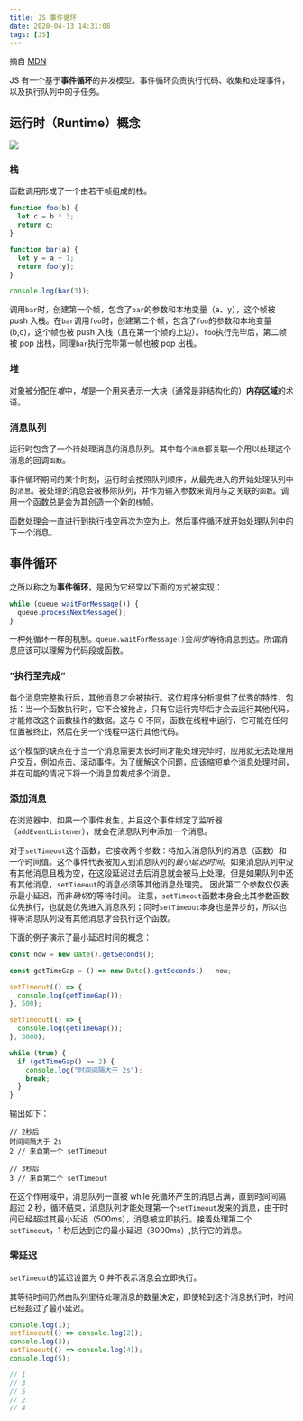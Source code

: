 ```yaml
---
title: JS 事件循环
date: 2020-04-13 14:31:08
tags: [JS]
---
```


摘自 [MDN](https://developer.mozilla.org/zh-CN/docs/Web/JavaScript/EventLoop#%E4%BA%8B%E4%BB%B6%E5%BE%AA%E7%8E%AF)

JS 有一个基于**事件循环**的并发模型。事件循环负责执行代码、收集和处理事件，以及执行队列中的子任务。

## 运行时（Runtime）概念

![](https://imbant-blog.oss-cn-shanghai.aliyuncs.com/blog-img/7/JS-%E4%BA%8B%E4%BB%B6%E5%BE%AA%E7%8E%AF.svg)

### 栈

函数调用形成了一个由若干帧组成的栈。

```js
function foo(b) {
  let c = b * 3;
  return c;
}

function bar(a) {
  let y = a + 1;
  return foo(y);
}

console.log(bar(3));
```

调用`bar`时，创建第一个帧，包含了`bar`的参数和本地变量（a、y），这个帧被 push 入栈。在`bar`调用`foo`时，创建第二个帧，包含了`foo`的参数和本地变量(b,c)，这个帧也被 push 入栈（且在第一个帧的上边）。`foo`执行完毕后，第二帧被 pop 出栈，同理`bar`执行完毕第一帧也被 pop 出栈。

### 堆

对象被分配在*堆*中，*堆*是一个用来表示一大块（通常是非结构化的）**内存区域**的术语。

### 消息队列

运行时包含了一个待处理消息的消息队列。其中每个`消息`都关联一个用以处理这个消息的回调`函数`。

事件循环期间的某个时刻，运行时会按照队列顺序，从最先进入的开始处理队列中的`消息`。被处理的消息会被移除队列，并作为输入参数来调用与之关联的`函数`。调用一个函数总是会为其创造一个新的`栈`帧。

函数处理会一直进行到执行栈空再次为空为止。然后事件循环就开始处理队列中的下一个消息。

## 事件循环

之所以称之为**事件循环**，是因为它经常以下面的方式被实现：

```js
while (queue.waitForMessage()) {
  queue.processNextMessage();
}
```

一种死循环一样的机制。`queue.waitForMessage()`会*同步*等待消息到达。所谓消息应该可以理解为代码段或函数。

### “执行至完成”

每个消息完整执行后，其他消息才会被执行。这位程序分析提供了优秀的特性，包括：当一个函数执行时，它不会被抢占，只有它运行完毕后才会去运行其他代码，才能修改这个函数操作的数据。这与 C 不同，函数在线程中运行，它可能在任何位置被终止，然后在另一个线程中运行其他代码。

这个模型的缺点在于当一个消息需要太长时间才能处理完毕时，应用就无法处理用户交互，例如点击、滚动事件。为了缓解这个问题，应该缩短单个消息处理时间，并在可能的情况下将一个消息剪裁成多个消息。

### 添加消息

在浏览器中，如果一个事件发生，并且这个事件绑定了监听器（`addEventListener`），就会在消息队列中添加一个消息。

对于`setTimeout`这个函数，它接收两个参数：待加入消息队列的消息（函数）和一个时间值。这个事件代表被加入到消息队列的*最小延迟时间*。如果消息队列中没有其他消息且栈为空，在这段延迟过去后消息就会被马上处理。但是如果队列中还有其他消息，`setTimeout`的消息必须等其他消息处理完。
因此第二个参数仅仅表示最小延迟，而非*确切*的等待时间。
注意，`setTimeout`函数本身会比其参数函数优先执行，也就是优先进入消息队列；同时`setTimeout`本身也是异步的，所以也得等消息队列没有其他消息才会执行这个函数。

下面的例子演示了最小延迟时间的概念：

```js
const now = new Date().getSeconds();

const getTimeGap = () => new Date().getSeconds() - now;

setTimeout(() => {
  console.log(getTimeGap());
}, 500);

setTimeout(() => {
  console.log(getTimeGap());
}, 3000);

while (true) {
  if (getTimeGap() >= 2) {
    console.log("时间间隔大于 2s");
    break;
  }
}
```

输出如下：

```text
// 2秒后
时间间隔大于 2s
2 // 来自第一个 setTimeout

// 3秒后
3 // 来自第二个 setTimeout
```

在这个作用域中，消息队列一直被 while 死循环产生的消息占满，直到时间间隔超过 2 秒，循环结束，消息队列才能处理第一个`setTimeout`发来的消息，由于时间已经超过其最小延迟（500ms），消息被立即执行。接着处理第二个`setTimeout`，1 秒后达到它的最小延迟（3000ms）,执行它的消息。

### 零延迟

`setTimeout`的延迟设置为 0 并不表示消息会立即执行。

其等待时间仍然由队列里待处理消息的数量决定，即使轮到这个消息执行时，时间已经超过了最小延迟。

```js
console.log(1);
setTimeout(() => console.log(2));
console.log(3);
setTimeout(() => console.log(4));
console.log(5);

// 1
// 3
// 5
// 2
// 4
```

